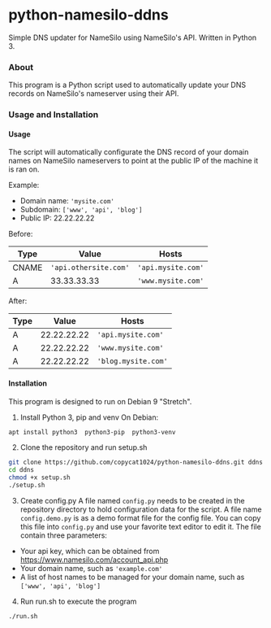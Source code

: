 # python-namesilo-ddns
Simple DNS updater for NameSilo using NameSilo's API. Written in Python 3.

### About
This program is a Python script used to automatically update your DNS records on NameSilo's nameserver using their API.

### Usage and Installation

#### Usage

The script will automatically configurate the DNS record of your domain names on NameSilo nameservers to point at the public IP of the machine it is ran on.

Example:
- Domain name: `'mysite.com'`
- Subdomain: `['www', 'api', 'blog']`
- Public IP: 22.22.22.22

Before:

| Type   | Value                  | Hosts            |
|--------|------------------------|------------------|
| CNAME  | `'api.othersite.com'`  |`'api.mysite.com'`|
| A      | 33.33.33.33            |`'www.mysite.com'`|

After:

| Type   | Value                  | Hosts             |
|--------|------------------------|-------------------|
| A      | 22.22.22.22            |`'api.mysite.com'` |
| A      | 22.22.22.22            |`'www.mysite.com'` |
| A      | 22.22.22.22            |`'blog.mysite.com'`|

#### Installation
This program is designed to run on Debian 9 "Stretch".

1. Install Python 3, pip and venv
On Debian:
```bash
apt install python3  python3-pip  python3-venv
```

2. Clone the repository and run setup.sh
```bash
git clone https://github.com/copycat1024/python-namesilo-ddns.git ddns
cd ddns
chmod +x setup.sh
./setup.sh
```

3. Create config.py
A file named `config.py` needs to be created in the repository directory to hold configuration data for the script. A file name `config.demo.py` is as a demo format file for the config file. You can copy this file into `config.py` and use your favorite text editor to edit it. The file contain three parameters:

* Your api key, which can be obtained from https://www.namesilo.com/account_api.php
* Your domain name, such as `'example.com'`
* A list of host names to be managed for your domain name, such as `['www', 'api', 'blog']`

4. Run run.sh to execute the program
```bash
./run.sh
```
